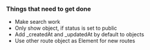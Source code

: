 ### Things that need to get done
- Make search work
- Only show object, if status is set to public
- Add _createdAt and _updatedAt by default to objects
- Use other route object as Element for new routes